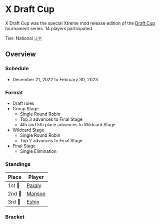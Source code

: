 # X Draft Cup

X Draft Cup was the special Xtreme mod release edition of the [Draft Cup](jpdraftmain.md) tournament series.
14 players participated.

Tier: National :jp:

## Overview

### Schedule
- December 21, 2022 to February 30, 2023

### Format
- Draft rules
- Group Stage
    - Single Round Robin
    - Top 3 advances to Final Stage
    - 4th and 5th place advances to Wildcard Stage
- Wildcard Stage
    - Single Round Robin
    - Top 2 advances to Final Stage
- Final Stage
    - Single Elimination

### Standings

|Place|Player|
|-|-|
|1st :1st_place_medal:| [Paraly](../../players/japanese/paraly.md) |
|2nd :2nd_place_medal:| [Manson](../../players/japanese/manson.md) |
|3rd :3rd_place_medal:| [Eshin](../../players/japanese/eshin.md) |

### Bracket